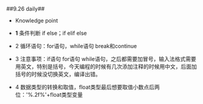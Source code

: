 ##9.26 daily##

- Knowledge point

- **1** 条件判断 if else；if elif else
- 2 循环语句：for语句，while语句 break和continue
- 3 注意事项：if语句 for语句 while语句，之后都需要加冒号，输入法格式需要用英文，特别是括号，今天编程的时候有几次添加注释的时候用中文，后面加括号的时候没切换英文，编译出错。
- 4 数据类型的转换和取值，float类型最后想要取值小数点后两位：'%.2f%'+float类型变量

 


